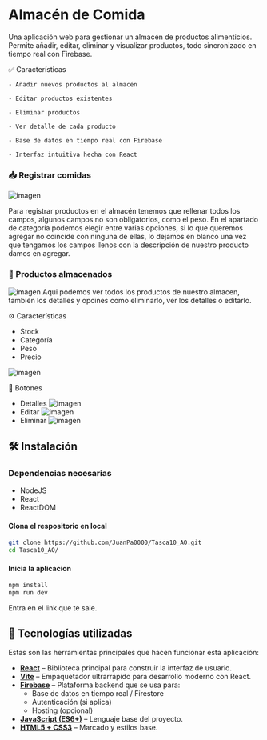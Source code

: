 # Almacén de Comida 
Una aplicación web para gestionar un almacén de productos alimenticios. Permite añadir, editar, eliminar y visualizar productos, todo sincronizado en tiempo real con Firebase.

✅ Características

    - Añadir nuevos productos al almacén

    - Editar productos existentes

    - Eliminar productos

    - Ver detalle de cada producto

    - Base de datos en tiempo real con Firebase

    - Interfaz intuitiva hecha con React
### 📥 Registrar comidas
![imagen](https://github.com/user-attachments/assets/53614426-87e3-49b4-b6ff-63d7963dc99e)

Para registrar productos en el almacén tenemos que rellenar todos los campos, algunos campos no son obligatorios, como el peso. En el apartado de categoría podemos elegir entre varias opciones, si lo que queremos agregar no coincide con ninguna de ellas, lo dejamos en blanco una vez que tengamos los campos llenos con la descripción de nuestro producto damos en agregar.

### 📁 Productos almacenados
![imagen](https://github.com/user-attachments/assets/914025ff-cdb5-41f8-a4f9-8423b0ca47f0)
Aqui podemos ver todos los productos de nuestro almacen, también los detalles y opcines como eliminarlo, ver los detalles o editarlo.

⚙️ Características
- Stock
- Categoría
- Peso
- Precio


![imagen](https://github.com/user-attachments/assets/01537577-3d11-4be9-8a65-c8aa1295d5d0)

🚥 Botones
- Detalles ![imagen](https://github.com/user-attachments/assets/5cf2660f-a6b2-4bd0-a8fb-d1668d0cb4bc)
- Editar ![imagen](https://github.com/user-attachments/assets/d2eb7c82-7cb0-4b03-849d-6065e190799d)
- Eliminar ![imagen](https://github.com/user-attachments/assets/2e3e16c7-93d0-4b87-a0f1-37d4fb48ca06)






## 🛠️ Instalación
### Dependencias necesarias
- NodeJS
- React
- ReactDOM
  
#### Clona el respositorio en local
```bash
git clone https://github.com/JuanPa0000/Tasca10_AO.git
cd Tasca10_AO/
```

#### Inicia la aplicacion
```bash
npm install
npm run dev
```
Entra en el link que te sale.
## 🧪 Tecnologías utilizadas

Estas son las herramientas principales que hacen funcionar esta aplicación:

- **[React](https://reactjs.org/)** – Biblioteca principal para construir la interfaz de usuario.
- **[Vite](https://vitejs.dev/)** – Empaquetador ultrarrápido para desarrollo moderno con React.
- **[Firebase](https://firebase.google.com/)** – Plataforma backend que se usa para:
  - Base de datos en tiempo real / Firestore
  - Autenticación (si aplica)
  - Hosting (opcional)
- **[JavaScript (ES6+)](https://developer.mozilla.org/es/docs/Web/JavaScript)** – Lenguaje base del proyecto.
- **[HTML5 + CSS3](https://developer.mozilla.org/en-US/docs/Web)** – Marcado y estilos base.
